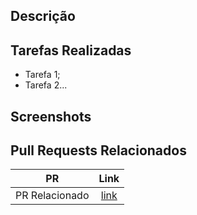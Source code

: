 <!-- Descrição concisa do que foi feito -->
## Descrição

<!-- Resolve a issue ? -->

## Tarefas Realizadas
* Tarefa 1;
* Tarefa 2...

<!-- Se for o caso, adicionar screenshots ou GIFS -->
## Screenshots

<!-- Se houver PRs ealizados -->
## Pull Requests Relacionados

| PR | Link |
|:-----:|:--:|
| PR Relacionado | [link]() |
